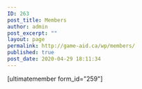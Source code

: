 ```yaml
---
ID: 263
post_title: Members
author: admin
post_excerpt: ""
layout: page
permalink: http://game-aid.ca/wp/members/
published: true
post_date: 2020-04-29 18:11:34
---
```

[ultimatemember form_id="259"]